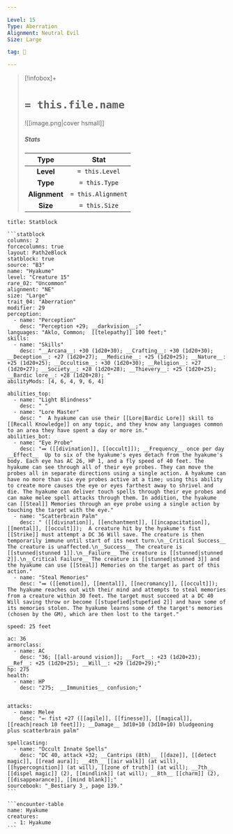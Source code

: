 ```yaml
---

Level: 15
Type: Aberration
Alignment: Neutral Evil
Size: Large

tag: 👹

---
```


> [!infobox]+
> #  `= this.file.name`
> ![[image.png|cover hsmall]]
> ##### Stats
> Type | Stat |
> :---:|:---:|
> **Level** | `= this.Level` |
> **Type** | `= this.Type` |
> **Alignment** | `= this.Alignment` |
> **Size** | `= this.Size` |



````ad-info
title: Statblock

```statblock
columns: 2
forcecolumns: true
layout: Path2eBlock
statblock: true
source: "B3"
name: "Hyakume"
level: "Creature 15"
rare_02: "Uncommon"
alignment: "NE"
size: "Large"
trait_04: "Aberration"
modifier: 29
perception:
  - name: "Perception"
    desc: "Perception +29; __darkvision__;"
languages: "Aklo, Common;  [[telepathy]] 100 feet;"
skills:
  - name: "Skills"
    desc: "__Arcana__: +30 (1d20+30); __Crafting__: +30 (1d20+30); __Deception__: +27 (1d20+27); __Medicine__: +25 (1d20+25); __Nature__: +25 (1d20+25); __Occultism__: +30 (1d20+30); __Religion__: +27 (1d20+27); __Society__: +28 (1d20+28); __Thievery__: +25 (1d20+25); __Bardic lore__: +28 (1d20+28); "
abilityMods: [4, 6, 4, 9, 6, 4]

abilities_top:
  - name: "Light Blindness"
    desc: " "
  - name: "Lore Master"
    desc: "  A hyakume can use their [[Lore|Bardic Lore]] skill to [[Recall Knowledge]] on any topic, and they know any languages common to an area they have spent a day or more in."
abilities_bot:
  - name: "Eye Probe"
    desc: "⬽ ([[divination]], [[occult]]); __Frequency__ once per day  __Effect__  Up to six of the hyakume's eyes detach from the hyakume's body. Each eye has AC 26, HP 1, and a fly speed of 40 feet. The hyakume can see through all of their eye probes. They can move the probes all in separate directions using a single action. A hyakume can have no more than six eye probes active at a time; using this ability to create more causes the eye or eyes farthest away to shrivel and die. The hyakume can deliver touch spells through their eye probes and can make melee spell attacks through them. In addition, the hyakume can [[Steal]] Memories through an eye probe using a single action by touching the target with the eye."
  - name: "Scatterbrain Palm"
    desc: " ([[divination]], [[enchantment]], [[incapacitation]], [[mental]], [[occult]]);  A creature hit by the hyakume's fist [[Strike]] must attempt a DC 36 Will save. The creature is then temporarily immune until start of its next turn.\n__Critical Success__ The creature is unaffected.\n__Success__ The creature is [[stunned|stunned 1]].\n__Failure__ The creature is [[stunned|stunned 2]].\n__Critical Failure__ The creature is [[stunned|stunned 3]] and the hyakume can use [[Steal]] Memories on the target as part of this action."
  - name: "Steal Memories"
    desc: "⬽ ([[emotion]], [[mental]], [[necromancy]], [[occult]]);  The hyakume reaches out with their mind and attempts to steal memories from a creature within 30 feet. The target must succeed at a DC 40 Will saving throw or become [[stupefied|stupefied 2]] and have some of its memories stolen. The hyakume learns some of the target's memories (chosen by the GM), which are then lost to the target."

speed: 25 feet

ac: 36
armorclass:
  - name: AC
    desc: "36; [[all-around vision]]; __Fort__: +23 (1d20+23); __Ref__: +25 (1d20+25); __Will__: +29 (1d20+29);"
hp: 275
health:
  - name: HP
    desc: "275;  __Immunities__ confusion;"


attacks:
  - name: Melee
    desc: "⬻ fist +27 ([[agile]], [[finesse]], [[magical]], [[reach|reach 10 feet]]); __Damage__ 3d10+10 (3d10+10) bludgeoning plus scatterbrain palm"

spellcasting:
  - name: "Occult Innate Spells"
    desc: "DC 40, attack +32; __Cantrips (8th)__ [[daze]], [[detect magic]], [[read aura]]; __4th__ [[air walk]] (at will), [[hypercognition]] (at will), [[zone of truth]] (at will); __7th__ [[dispel magic]] (2), [[mindlink]] (at will); __8th__ [[charm]] (2), [[disappearance]], [[mind blank]];"
sourcebook: "_Bestiary 3_, page 139."
```

```encounter-table
name: Hyakume
creatures:
  - 1: Hyakume
```

````


